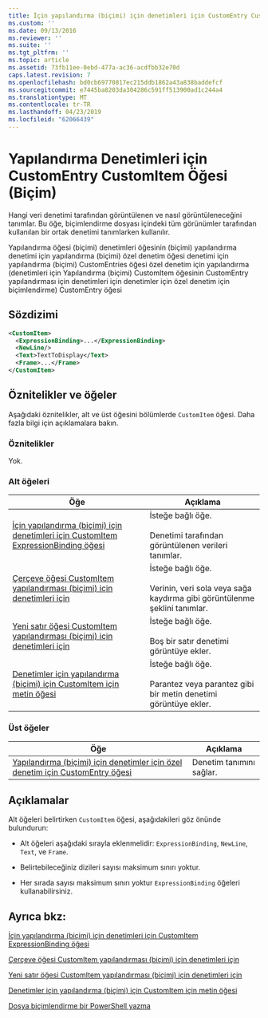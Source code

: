 ```yaml
---
title: İçin yapılandırma (biçimi) için denetimleri için CustomEntry CustomItem öğesi | Microsoft Docs
ms.custom: ''
ms.date: 09/13/2016
ms.reviewer: ''
ms.suite: ''
ms.tgt_pltfrm: ''
ms.topic: article
ms.assetid: 73fb11ee-0ebd-477a-ac36-acdfbb32e70d
caps.latest.revision: 7
ms.openlocfilehash: bd0cb69770817ec215ddb1862a43a838baddefcf
ms.sourcegitcommit: e7445ba8203da304286c591ff513900ad1c244a4
ms.translationtype: MT
ms.contentlocale: tr-TR
ms.lasthandoff: 04/23/2019
ms.locfileid: "62066439"
---
```

# <a name="customitem-element-for-customentry-for-controls-for-configuration-format"></a>Yapılandırma Denetimleri için CustomEntry CustomItem Öğesi (Biçim)

Hangi veri denetimi tarafından görüntülenen ve nasıl görüntüleneceğini tanımlar. Bu öğe, biçimlendirme dosyası içindeki tüm görünümler tarafından kullanılan bir ortak denetimi tanımlarken kullanılır.

Yapılandırma öğesi (biçimi) denetimleri öğesinin (biçimi) yapılandırma denetimi için yapılandırma (biçimi) özel denetim öğesi denetimi için yapılandırma (biçimi) CustomEntries öğesi özel denetim için yapılandırma (denetimleri için Yapılandırma (biçimi) CustomItem öğesinin CustomEntry yapılandırması için denetimleri için denetimler için özel denetim için biçimlendirme) CustomEntry öğesi

## <a name="syntax"></a>Sözdizimi

```xml
<CustomItem>
  <ExpressionBinding>...</ExpressionBinding>
  <NewLine/>
  <Text>TextToDisplay</Text>
  <Frame>...</Frame>
</CustomItem>
```

## <a name="attributes-and-elements"></a>Öznitelikler ve öğeler

Aşağıdaki öznitelikler, alt ve üst öğesini bölümlerde `CustomItem` öğesi. Daha fazla bilgi için açıklamalara bakın.

### <a name="attributes"></a>Öznitelikler

Yok.

### <a name="child-elements"></a>Alt öğeleri

|Öğe|Açıklama|
|-------------|-----------------|
|[İçin yapılandırma (biçimi) için denetimleri için CustomItem ExpressionBinding öğesi](./expressionbinding-element-for-customitem-for-controls-for-configuration-format.md)|İsteğe bağlı öğe.<br /><br /> Denetimi tarafından görüntülenen verileri tanımlar.|
|[Çerçeve öğesi CustomItem yapılandırması (biçimi) için denetimleri için](./frame-element-for-customitem-for-controls-for-configuration-format.md)|İsteğe bağlı öğe.<br /><br /> Verinin, veri sola veya sağa kaydırma gibi görüntülenme şeklini tanımlar.|
|[Yeni satır öğesi CustomItem yapılandırması (biçimi) için denetimleri için](./newline-element-for-customitem-for-controls-for-configuration-format.md)|İsteğe bağlı öğe.<br /><br /> Boş bir satır denetimi görüntüye ekler.|
|[Denetimler için yapılandırma (biçimi) için CustomItem için metin öğesi](./text-element-for-customitem-for-controls-for-configuration-format.md)|İsteğe bağlı öğe.<br /><br /> Parantez veya parantez gibi bir metin denetimi görüntüye ekler.|

### <a name="parent-elements"></a>Üst öğeler

|Öğe|Açıklama|
|-------------|-----------------|
|[Yapılandırma (biçimi) için denetimler için özel denetim için CustomEntry öğesi](./customentry-element-for-customcontrol-for-controls-for-configuration-format.md)|Denetim tanımını sağlar.|

## <a name="remarks"></a>Açıklamalar

Alt öğeleri belirtirken `CustomItem` öğesi, aşağıdakileri göz önünde bulundurun:

- Alt öğeleri aşağıdaki sırayla eklenmelidir: `ExpressionBinding`, `NewLine`, `Text`, ve `Frame`.

- Belirtebileceğiniz dizileri sayısı maksimum sınırı yoktur.

- Her sırada sayısı maksimum sınırı yoktur `ExpressionBinding` öğeleri kullanabilirsiniz.

## <a name="see-also"></a>Ayrıca bkz:

[İçin yapılandırma (biçimi) için denetimleri için CustomItem ExpressionBinding öğesi](./expressionbinding-element-for-customitem-for-controls-for-configuration-format.md)

[Çerçeve öğesi CustomItem yapılandırması (biçimi) için denetimleri için](./frame-element-for-customitem-for-controls-for-configuration-format.md)

[Yeni satır öğesi CustomItem yapılandırması (biçimi) için denetimleri için](./newline-element-for-customitem-for-controls-for-configuration-format.md)

[Denetimler için yapılandırma (biçimi) için CustomItem için metin öğesi](./text-element-for-customitem-for-controls-for-configuration-format.md)

[Dosya biçimlendirme bir PowerShell yazma](./writing-a-powershell-formatting-file.md)
